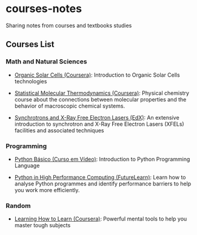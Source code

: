 # courses-notes
Sharing notes from courses and textbooks studies

## Courses List

### Math and Natural Sciences
- [Organic Solar Cells (Coursera)](math-and-natural-sciences/organic-solar-cells/organic-solar-cells.md): Introduction to Organic Solar Cells technologies

- [Statistical Molecular Thermodynamics (Coursera)](math-and-natural-sciences/statistical-molecular-thermodynamics/statistical-molecular-thermodynamics.md): Physical chemistry course about the connections between molecular properties and the behavior of macroscopic chemical systems.

- [Synchrotrons and X-Ray Free Electron Lasers (EdX)](math-and-natural-sciences/synchrotrons-and-x-ray-free-electron-lasers/synchrotrons.md): An extensive introduction to synchrotron and X-Ray Free Electron Lasers (XFELs) facilities and associated techniques

### Programming
- [Python Básico (Curso em Vídeo)](programming/python-curso_em_video/python-curso_em_video.md): Introduction to Python Programming Language

- [Python in High Performance Computing (FutureLearn)](programming/python_in_high_performance_computing/python_in_high_performance_computing.md): Learn how to analyse Python programmes and identify performance barriers to help you work more efficiently.

### Random
- [Learning How to Learn (Coursera)](random/learning-how-to-learn/learning-how-to-learn.md): Powerful mental tools to help you master tough subjects